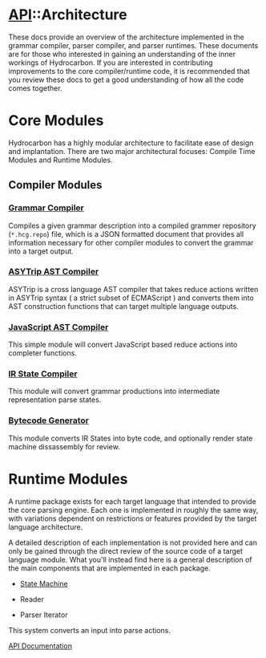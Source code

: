 # [API](./api.index.md)::Architecture

These docs provide an overview of the architecture implemented in the grammar compiler, parser compiler, and parser runtimes. 
These documents are for those who interested in gaining an understanding of the inner workings of Hydrocarbon. If you are
interested in contributing improvements to the core compiler/runtime code, it is recommended that you review these docs
to get a good understanding of how all the code comes together. 

# Core Modules

Hydrocarbon has a highly modular architecture to facilitate ease of design and implantation. There are two major architectural focuses: Compile Time Modules and Runtime Modules. 

## Compiler Modules

### [Grammar Compiler](./architecture.grammar_compiler.index.md)

Compiles a given grammar description into a compiled grammer repository (`*.hcg.repo`) file, which is a JSON formatted document that provides all information necessary for other compiler modules to convert the grammar into a target output.

### [ASYTrip AST Compiler](./architecture.asytrip_compiler.index.md)

ASYTrip is a cross language AST compiler that takes reduce actions written in ASYTrip syntax ( a strict subset of ECMAScript ) and converts them into AST construction functions that can target multiple language outputs.

### [JavaScript AST Compiler](./architecture.js_compiler.index.md)

This simple module will convert JavaScript based reduce actions into completer functions.  

### [IR State Compiler](./architecture.ir_compiler.index.md)

This module will convert grammar productions into intermediate representation parse states. 

### [Bytecode Generator](./architecture.bytecode_compiler.index.md)

This module converts IR States into byte code, and optionally render state machine dissassembly for review.


# Runtime Modules

A runtime package exists for each target language that intended to provide the core parsing engine. Each one
is implemented in roughly the same way, with variations dependent on restrictions or features provided by the target language
architecture. 

A detailed description of each implementation is not provided here and can only be gained through
the direct review of the source code of a target language module. What you'll instead find here is a general description
of the main components that are implemented in each package. 

- [State Machine](./architecture.state_machine.index.md)

- Reader

- Parser Iterator

This system converts an input into parse actions. 

[API Documentation](./api.index.md)


